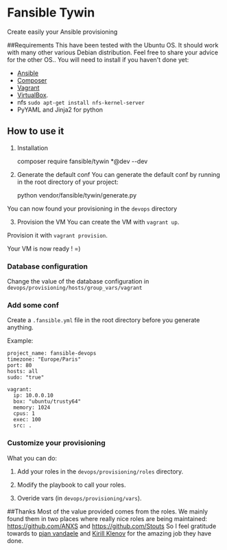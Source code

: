 # Fansible Tywin
Create easily your Ansible provisioning

##Requirements
This have been tested with the Ubuntu OS. It should work with many other various Debian distribution. Feel free to share your advice for the other OS..
You will need to install if you haven't done yet:

* [Ansible](http://docs.ansible.com/intro_installation.html)
* [Composer](https://getcomposer.org/download/)
* [Vagrant](http://www.vagrantup.com/downloads.html)
* [VirtualBox](https://www.virtualbox.org/wiki/Downloads).
* nfs `sudo apt-get install nfs-kernel-server`
* PyYAML and Jinja2 for python

## How to use it

1) Installation

    composer require fansible/tywin *@dev --dev

2) Generate the default conf
You can generate the default conf by running in the root directory of your project:

    python vendor/fansible/tywin/generate.py

You can now found your provisioning in the `devops` directory

3) Provision the VM
You can create the VM with `vagrant up`.

Provision it with `vagrant provision`.

Your VM is now ready ! =)

### Database configuration
Change the value of the database configuration in `devops/provisioning/hosts/group_vars/vagrant`

### Add some conf
Create a `.fansible.yml` file in the root directory before you generate anything.

Example:

    project_name: fansible-devops
    timezone: "Europe/Paris"
    port: 80
    hosts: all
    sudo: "true"

    vagrant:
      ip: 10.0.0.10
      box: "ubuntu/trusty64"
      memory: 1024
      cpus: 1
      exec: 100
      src: .

### Customize your provisioning
What you can do:

1) Add your roles in the `devops/provisioning/roles` directory.

2) Modify the playbook to call your roles.

3) Overide vars (in `devops/provisioning/vars`).

##Thanks
Most of the value provided comes from the roles.
We mainly found them in two places where really nice roles are being maintained:
https://github.com/ANXS and https://github.com/Stouts
So I feel gratitude towards to [pjan vandaele](https://twitter.com/pjan) and
[Kirill Klenov](https://github.com/klen) for the amazing job they have done.
